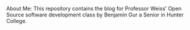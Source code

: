 About Me:
This repository contains the blog for Professor Weiss’ Open Source software development class by Benjamin Gur a Senior in Hunter College. 
